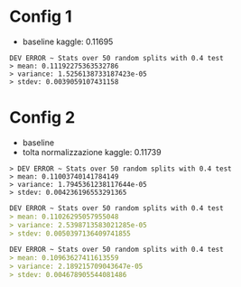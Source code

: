 # Config 1
- baseline
kaggle: 0.11695

```
DEV ERROR ~ Stats over 50 random splits with 0.4 test
> mean: 0.11192275363532786
> variance: 1.5256138733187423e-05
> stdev: 0.0039059107431158
```

# Config 2
- baseline
- tolta normalizzazione
kaggle: 0.11739

```
> DEV ERROR ~ Stats over 50 random splits with 0.4 test
> mean: 0.11003740141784149
> variance: 1.7945361238117644e-05
> stdev: 0.004236196553291365
```

```markdown
DEV ERROR ~ Stats over 50 random splits with 0.4 test
> mean: 0.11026295057955048
> variance: 2.5398713583021285e-05
> stdev: 0.0050397136409741855
```

```markdown
DEV ERROR ~ Stats over 50 random splits with 0.4 test
> mean: 0.10963627411613559
> variance: 2.189215709043647e-05
> stdev: 0.004678905544081486
```

